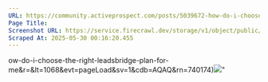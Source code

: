 ```yaml
---
URL: https://community.activeprospect.com/posts/5039672-how-do-i-choose-the-right-leadsbridge-plan-for-me
Page Title: 
Screenshot URL: https://service.firecrawl.dev/storage/v1/object/public/media/screenshot-e25c9c89-6a88-43fd-b55b-95bf41050cb1.png
Scraped At: 2025-05-30 00:16:20.455
---
```

ow-do-i-choose-the-right-leadsbridge-plan-for-me&r=&lt=1068&evt=pageLoad&sv=1&cdb=AQAQ&rn=740174)![](https://bat.bing.com/action/0?ti=4018451&Ver=2&mid=19b8a71c-283c-4f20-87f2-d2b76a571d8b&bo=2&sid=4b5003e03ceb11f0aae511afb6047d8f&vid=4b508b203ceb11f08195f342eb40f0e1&vids=0&msclkid=N&gtm_tag_source=ua&ec=Client%20ID&el=%2Fposts%2F5039672-how-do-i-choose-the-right-leadsbridge-plan-for-me&gc=USD&tpp=1&en=Y&p=https%3A%2F%2Fcommunity.activeprospect.com%2Fposts%2F5039672-how-do-i-choose-the-right-leadsbridge-plan-for-me&sw=1280&sh=1024&sc=24&evt=custom&cdb=AQAQ&rn=398413)"

